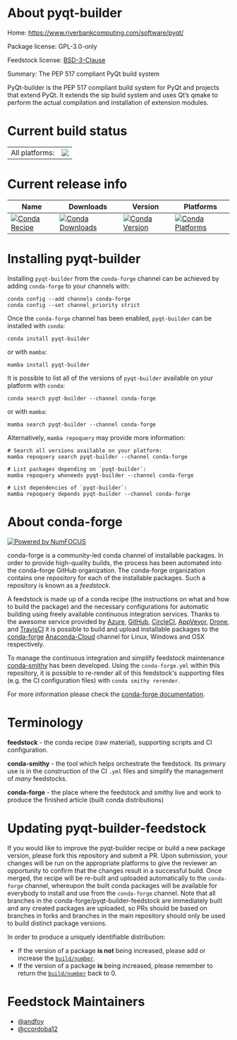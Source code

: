 About pyqt-builder
==================

Home: https://www.riverbankcomputing.com/software/pyqt/

Package license: GPL-3.0-only

Feedstock license: [BSD-3-Clause](https://github.com/conda-forge/pyqt-builder-feedstock/blob/main/LICENSE.txt)

Summary: The PEP 517 compliant PyQt build system

PyQt-builder is the PEP 517 compliant build system for PyQt and projects
that extend PyQt. It extends the sip build system and uses Qt’s qmake to
perform the actual compilation and installation of extension modules.


Current build status
====================


<table><tr><td>All platforms:</td>
    <td>
      <a href="https://dev.azure.com/conda-forge/feedstock-builds/_build/latest?definitionId=15394&branchName=main">
        <img src="https://dev.azure.com/conda-forge/feedstock-builds/_apis/build/status/pyqt-builder-feedstock?branchName=main">
      </a>
    </td>
  </tr>
</table>

Current release info
====================

| Name | Downloads | Version | Platforms |
| --- | --- | --- | --- |
| [![Conda Recipe](https://img.shields.io/badge/recipe-pyqt--builder-green.svg)](https://anaconda.org/conda-forge/pyqt-builder) | [![Conda Downloads](https://img.shields.io/conda/dn/conda-forge/pyqt-builder.svg)](https://anaconda.org/conda-forge/pyqt-builder) | [![Conda Version](https://img.shields.io/conda/vn/conda-forge/pyqt-builder.svg)](https://anaconda.org/conda-forge/pyqt-builder) | [![Conda Platforms](https://img.shields.io/conda/pn/conda-forge/pyqt-builder.svg)](https://anaconda.org/conda-forge/pyqt-builder) |

Installing pyqt-builder
=======================

Installing `pyqt-builder` from the `conda-forge` channel can be achieved by adding `conda-forge` to your channels with:

```
conda config --add channels conda-forge
conda config --set channel_priority strict
```

Once the `conda-forge` channel has been enabled, `pyqt-builder` can be installed with `conda`:

```
conda install pyqt-builder
```

or with `mamba`:

```
mamba install pyqt-builder
```

It is possible to list all of the versions of `pyqt-builder` available on your platform with `conda`:

```
conda search pyqt-builder --channel conda-forge
```

or with `mamba`:

```
mamba search pyqt-builder --channel conda-forge
```

Alternatively, `mamba repoquery` may provide more information:

```
# Search all versions available on your platform:
mamba repoquery search pyqt-builder --channel conda-forge

# List packages depending on `pyqt-builder`:
mamba repoquery whoneeds pyqt-builder --channel conda-forge

# List dependencies of `pyqt-builder`:
mamba repoquery depends pyqt-builder --channel conda-forge
```


About conda-forge
=================

[![Powered by
NumFOCUS](https://img.shields.io/badge/powered%20by-NumFOCUS-orange.svg?style=flat&colorA=E1523D&colorB=007D8A)](https://numfocus.org)

conda-forge is a community-led conda channel of installable packages.
In order to provide high-quality builds, the process has been automated into the
conda-forge GitHub organization. The conda-forge organization contains one repository
for each of the installable packages. Such a repository is known as a *feedstock*.

A feedstock is made up of a conda recipe (the instructions on what and how to build
the package) and the necessary configurations for automatic building using freely
available continuous integration services. Thanks to the awesome service provided by
[Azure](https://azure.microsoft.com/en-us/services/devops/), [GitHub](https://github.com/),
[CircleCI](https://circleci.com/), [AppVeyor](https://www.appveyor.com/),
[Drone](https://cloud.drone.io/welcome), and [TravisCI](https://travis-ci.com/)
it is possible to build and upload installable packages to the
[conda-forge](https://anaconda.org/conda-forge) [Anaconda-Cloud](https://anaconda.org/)
channel for Linux, Windows and OSX respectively.

To manage the continuous integration and simplify feedstock maintenance
[conda-smithy](https://github.com/conda-forge/conda-smithy) has been developed.
Using the ``conda-forge.yml`` within this repository, it is possible to re-render all of
this feedstock's supporting files (e.g. the CI configuration files) with ``conda smithy rerender``.

For more information please check the [conda-forge documentation](https://conda-forge.org/docs/).

Terminology
===========

**feedstock** - the conda recipe (raw material), supporting scripts and CI configuration.

**conda-smithy** - the tool which helps orchestrate the feedstock.
                   Its primary use is in the construction of the CI ``.yml`` files
                   and simplify the management of *many* feedstocks.

**conda-forge** - the place where the feedstock and smithy live and work to
                  produce the finished article (built conda distributions)


Updating pyqt-builder-feedstock
===============================

If you would like to improve the pyqt-builder recipe or build a new
package version, please fork this repository and submit a PR. Upon submission,
your changes will be run on the appropriate platforms to give the reviewer an
opportunity to confirm that the changes result in a successful build. Once
merged, the recipe will be re-built and uploaded automatically to the
`conda-forge` channel, whereupon the built conda packages will be available for
everybody to install and use from the `conda-forge` channel.
Note that all branches in the conda-forge/pyqt-builder-feedstock are
immediately built and any created packages are uploaded, so PRs should be based
on branches in forks and branches in the main repository should only be used to
build distinct package versions.

In order to produce a uniquely identifiable distribution:
 * If the version of a package **is not** being increased, please add or increase
   the [``build/number``](https://docs.conda.io/projects/conda-build/en/latest/resources/define-metadata.html#build-number-and-string).
 * If the version of a package **is** being increased, please remember to return
   the [``build/number``](https://docs.conda.io/projects/conda-build/en/latest/resources/define-metadata.html#build-number-and-string)
   back to 0.

Feedstock Maintainers
=====================

* [@andfoy](https://github.com/andfoy/)
* [@ccordoba12](https://github.com/ccordoba12/)

